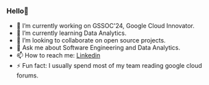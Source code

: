 ### Hello👋


- 🔭 I’m currently working on GSSOC'24, Google Cloud Innovator.
- 🌱 I’m currently learning Data Analytics.
- 👯 I’m looking to collaborate on open source projects.
- 💬 Ask me about Software Engineering and Data Analytics.
- 📫 How to reach me: [Linkedin](https://www.linkedin.com/in/prem-arun-rathod)
- ⚡ Fun fact: I usually spend most of my team reading google cloud forums.

